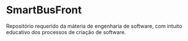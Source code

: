 # SmartBusFront
Repositório requerido da máteria de engenharia de software, com intuito educativo dos processos de criação de software.

